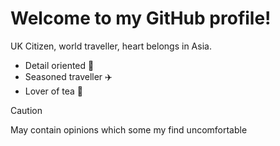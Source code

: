 # Welcome to my GitHub profile!

UK Citizen, world traveller, heart belongs in Asia.

* Detail oriented 🔎
* Seasoned traveller ✈️
* Lover of tea 🍵

> [!CAUTION]
> May contain opinions which some my find uncomfortable
